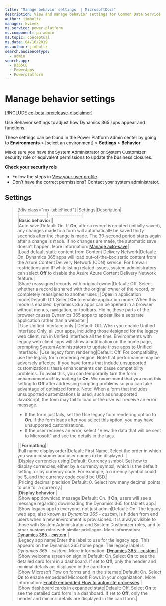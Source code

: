 ```yaml
---
title: "Manage behavior settings  | MicrosoftDocs"
description: View and manage behavior settings for Common Data Service.
author: jimholtz
manager: kvivek
ms.service: power-platform
ms.component: pa-admin
ms.topic: conceptual
ms.date: 04/16/2019
ms.author: jimholtz 
search.audienceType: 
  - admin
search.app: 
  - D365CE
  - PowerApps
  - Powerplatform
---
```

# Manage behavior settings 

[!INCLUDE [cc-beta-prerelease-disclaimer](../includes/cc-beta-prerelease-disclaimer.md)]

Use Behavior settings to adjust how Dynamics 365 apps appear and functions.

These settings can be found in the Power Platform Admin center by going to **Environments** > [select an environment] > **Settings** > **Behavior**.

Make sure you have the System Administrator or System Customizer security role or equivalent permissions to update the business closures.

**Check your security role**

- Follow the steps in [View your user profile](https://docs.microsoft.com/dynamics365/customer-engagement/basics/view-your-user-profile).
- Don’t have the correct permissions? Contact your system administrator.

## Settings

> [!div class="mx-tableFixed"]
> |Settings|Description|  
> |--------------|-----------------|  
> |**Basic behavior**||  
> |Auto save|Default: On. If **On**, after a record is created (initially saved), any changes made to a form will automatically be saved thirty seconds after the change is made. The 30-second period starts again after a change is made. If no changes are made, the automatic save doesn’t happen. More information: [Manage auto-save](https://docs.microsoft.com/dynamics365/customer-engagement/customize/manage-auto-save)|  
> |Load default static content from Content Delivery Network|Default: On. Dynamics 365 apps will load out-of-the-box static content from the Azure Content Delivery Network (CDN) service. For firewall restrictions and IP whitelisting related issues, system administrators can select **Off** to disable the Azure Azure Content Delivery Network feature.|  
> |Share reassigned records with original owner|Default: Off. Select whether a record is shared with the original owner of the record, or completely reassigned to another user.| 
> |Open in application mode|Default: Off. Select **On** to enable application mode. When this mode is enabled, Dynamics 365 apps can be opened in a browser without menus, navigation, or toolbars. Hiding these parts of the browser causes Dynamics 365 apps to appear like a separate application rather than a website. |  
> | Use Unified Interface only | Default: Off. When you enable Unified Interface Only, all your apps, including those designed for the legacy web client, run in Unified Interface all the time. Environments with legacy web client apps will show a notification on the home page, prompting System Administrators to update those apps to Unified Interface.|
> |Use legacy form rendering|Default: Off. For compatibility, use the legacy form rendering engine. Note that performance may be adversely affected. If you have forms that include unsupported customizations, these enhancements can cause compatibility problems. To avoid this, you can temporarily turn the form enhancements off by setting to **On**. We recommend that you reset this setting to **Off** after addressing scripting problems so you can take advantage of optimized forms. Note: When a form that includes unsupported customizations is used, such as unsupported JavaScript, the form may fail to load or the user will receive an error message.<br /><ul><li>If the form just fails, set the Use legacy form rendering option to **On**. If the form loads after you select this option, you may have unsupported customizations.</li><li>If the user receives an error, select "View the data that will be sent to Microsoft" and see the details in the <CrmScriptErrorReport> tags.</li> </ul> | 
> |**Formatting**||  
> |Full name display order|Default: First Name. Select the order in which you want customer and user names to be displayed. |  
> |Display currencies using|Default: Currency symbol. Set how to display currencies, either by a currency symbol, which is the default setting, or by currency code. For example, a currency symbol could be $, and the currency code could be USD.|  
> |Pricing decimal precision|Default: 0. Select how many decimal points to use for a currency.|  
> |**Display behavior**||  
> |Show app download message|Default: On. If **On**, users will see a message regarding downloading the Dynamics 365 for tablets app.|  
> |Show legacy app to everyone, not just admin|Default: On. The legacy web app, also known as *Dynamics 365 - custom*, is hidden from end users when a new environment is provisioned. It is always visible to those with System Administrator and System Customizer roles, and to other custom roles with similar privileges.  More information: [Dynamics 365 - custom](https://docs.microsoft.com/dynamics365/customer-engagement/admin/enable-unified-interface-only#dynamics-365---custom).|  
> |Legacy app name|Enter the label to use for the legacy app. This appears on the Dynamics 365 home page. The legacy label is *Dynamics 365 - custom*. More information: [Dynamics 365 - custom](https://docs.microsoft.com/dynamics365/customer-engagement/admin/enable-unified-interface-only#dynamics-365---custom).|
> |Show welcome screen on sign in|Default: On. Select **On** to see the detailed card form in a dashboard. If set to **Off**, only the header and minimal details are displayed in the card form.|  
> |Show Microsoft Flow on forms and in the site map|Default: On. Select **On** to enable embedded Microsoft Flows in your organization. More information: [Enable embedded Flow to automate processes](https://docs.microsoft.com/dynamics365/customer-engagement/admin/enable-embedded-flow-in-your-organization).|  
> |Show dashboard cards in expanded state|Default: Off. Select **On** to see the detailed card form in a dashboard. If set to **Off**, only the header and minimal details are displayed in the card form.|  

